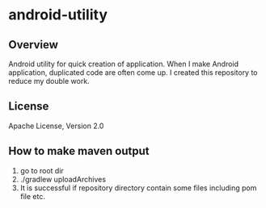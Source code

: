 android-utility
===================

Overview
--------

Android utility for quick creation of application. When I make Android application, duplicated code are often come up. I created this repository to reduce my double work.


License
-------

Apache License, Version 2.0


How to make maven output
-------

1. go to root dir
2. ./gradlew uploadArchives
3. It is successful if repository directory contain some files including pom file etc.
